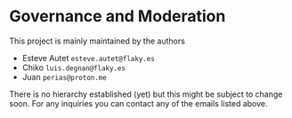 # Governance and Moderation

This project is mainly maintained by the authors

- Esteve Autet `esteve.autet@flaky.es`
- Chiko `luis.degnan@flaky.es`
- Juan `perias@proton.me`

There is no hierarchy established (yet) but this might be subject to
change soon. For any inquiries you can contact any of the emails listed above.
